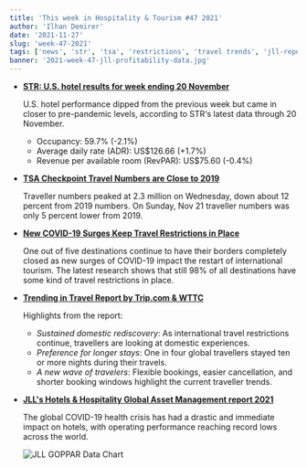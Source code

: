 ```yaml
---
title: 'This week in Hospitality & Tourism #47 2021'
author: 'Ilhan Demirer'
date: '2021-11-27'
slug: 'week-47-2021'
tags: ['news', 'str', 'tsa', 'restrictions', 'travel trends', 'jll-report']
banner: '2021-week-47-jll-profitability-data.jpg'
---
```


- **[STR: U.S. hotel results for week ending 20 November](https://str.com/press-release/str-us-hotel-results-week-ending-20-november)**

  U.S. hotel performance dipped from the previous week but came in closer to pre-pandemic levels, according to STR‘s latest data through 20 November.

  - Occupancy: 59.7% (-2.1%)
  - Average daily rate (ADR): US$126.66 (+1.7%)
  - Revenue per available room (RevPAR): US$75.60 (-0.4%)

- **[TSA Checkpoint Travel Numbers are Close to 2019](https://www.tsa.gov/coronavirus/passenger-throughput)**

  Traveller numbers peaked at 2.3 million on Wednesday, down about 12 percent from 2019 numbers. On Sunday, Nov 21 traveller numbers was only 5 percent lower from 2019.

- **[New COVID-19 Surges Keep Travel Restrictions in Place](https://www.hospitalitynet.org/news/4107758.html)**

  One out of five destinations continue to have their borders completely closed as new surges of COVID-19 impact the restart of international tourism. The latest research shows that still 98% of all destinations have some kind of travel restrictions in place.

- **[Trending in Travel Report by Trip.com & WTTC](https://www.hospitalitynet.org/news/4107747.html)**

  Highlights from the report:

  - _Sustained domestic rediscovery_: As international travel restrictions continue, travellers are looking at domestic experiences.
  - _Preference for longer stays_: One in four global travellers stayed ten or more nights during their travels.
  - _A new wave of travelers_: Flexible bookings, easier cancellation, and shorter booking windows highlight the current traveller trends.

- **[JLL's Hotels & Hospitality Global Asset Management report 2021](https://www.hospitalitynet.org/news/4107753.html)**

  The global COVID-19 health crisis has had a drastic and immediate impact on hotels, with operating performance reaching record lows across the world.

  ![JLL GOPPAR Data Chart](/images/blogimages/2021-week-47-jll-profitability-data.jpg)
